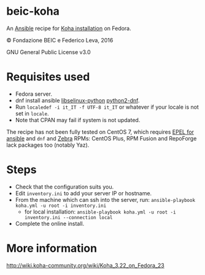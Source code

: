 # beic-koha

An [Ansible](http://www.ansible.com/) recipe for [Koha installation](https://koha-community.org/download-koha/) on Fedora.

© Fondazione BEIC e Federico Leva, 2016

GNU General Public License v3.0

# Requisites used

* Fedora server.
* dnf install ansible [libselinux-python](https://docs.ansible.com/ansible/intro_installation.html#managed-node-requirements) [python2-dnf](https://docs.ansible.com/ansible/dnf_module.html#requirements).
* Run `localedef -i it_IT -f UTF-8 it_IT` or whatever if your locale is not set in `locale`.
* Note that CPAN may fail if system is not updated.

The recipe has not been fully tested on CentOS 7, which requires [EPEL for ansible](https://www.liquidweb.com/kb/how-to-install-ansible-on-centos-7-via-yum/) and `dnf` and [Zebra](http://www.indexdata.com/zebra/) RPMs: CentOS Plus, RPM Fusion and RepoForge lack packages too (notably Yaz).

# Steps

* Check that the configuration suits you.
* Edit `inventory.ini` to add your server IP or hostname.
* From the machine which can ssh into the server, run:
  `ansible-playbook koha.yml -u root -i inventory.ini`
  * for local installation: `ansible-playbook koha.yml -u root -i inventory.ini --connection local`
* Complete the online install.

# More information

http://wiki.koha-community.org/wiki/Koha_3.22_on_Fedora_23

